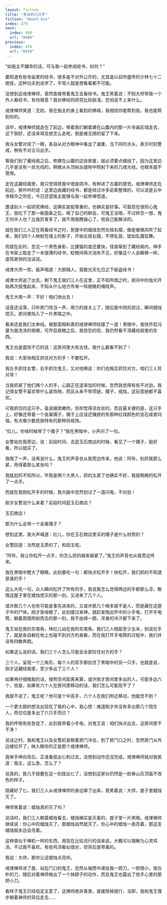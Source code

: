 ```yaml
---
layout: fiction
title: "多出的几只手"
fiction: "death_bus"
index: 479
next:
  index: 480
  url: "0480"
previous:
  index: 478
  url: "0478"
---
```

“如施主不嫌弃的话，可与我一起参阅经书，如何？”

要知道有些寺庙里的经书，很多是不对外公开的，尤其是以前所盛传的少林七十二绝技，这种功夫别说学了，平常人就是想看看都不可能。

没想到这戒律禅师，竟然直接带着鬼王去看经书。鬼王笑着说：不知大师带我一个外人看经书，有何用意？我对佛经的研究比较肤浅，恐怕说不上来什么。

戒律禅师笑道：无妨，我在施主的身上看到的佛缘，我相信你能帮到我，我也能帮到你的。

话毕，戒律禅师就走在了前边，带着我们朝着建在山腹内的那一片寺庙区域走去，这下倒好，还没来得及想怎么走呢，倒是被无限的留了下来。

我与女警对视了一眼，各自从对方眼神中看出了凝重，当下同时点头，表示时刻警戒，稍有不对立马出手。

等我们到了藏经阁之后，修建在山腹的这些房屋，就必须要点蜡烛了，因为这里边几乎是没有一丝光线的，稍微从头顶树丛缝隙中照射下来的几缕光线，也根本就不管用。

走在这藏经阁里，我只觉得房屋中很是阴冷，有种进了古墓的感觉。戒律禅师走在前边，笑吟吟的说：这里边收藏的经书，都是经过许多前辈整理的，可以说是云中寺精华之所在，今日还望施主能够与我一起参禅悟道。

邀请别人一起研究佛经，这确实是挺尊重的，也确实是好事。可我现在很担心鬼王，我吃下了那一碗面条之后，喝了自己的鲜血，可鬼王没喝，不过转念一想，鬼王何许人也？比我厉害多了，就不用我瞎操心了，他自己能解决的。

就在我们三人正在观看经书之时，房屋中的蜡烛忽然左摇右摆，像是被微风吹了起来，我们四个人映射在墙上的影子，开始左摇右摆，不停乱晃，犹如乱魔狂舞。

而就在此时，忽见一个黑色身影，比狸猫的度还要快，径直窜到了藏经阁内，伸手在书架上取走了一本很薄的经书，眨眼间再次消失不见，好像这个人会瞬移一样，度简直快的没话说。

戒律大师一惊，振声喝道：大胆贼人，竟敢光天化日之下偷盗经书！

戒律大师追了出去，剩下鬼王我们三人在这里，正不知所措之时，房间中的烛光开始再次摇曳起来，不知从什么地方传来一阵细微的嘎吱声。

鬼王大喝一声：不好！咱们快出去！

话音还没落，只听房门咣当一声，用力的就关上了，随后屋中阴风掠过，瞬间蜡烛熄灭，房间里陷入了一片黑暗之中。

看来还是我们太单纯，被那面相和善的戒律禅师给摆了一道！黑暗中，我快开启冯婆为我洗涤的夜眼，可开启夜眼之后，我惊恐的现，我仍然看不清藏经阁里的东西。

鬼王也是震惊不已的说：这房间里大有古怪，我什么都看不到了！

我说：大家快相互抓住对方的手！不要松开。

我左手抓住女警，右手抓住鬼王，又对他俩说：你们也相互抓住对方，咱们三人背对背！

当我抓紧了他们两个人的手，心跳正在逐渐加的时候，忽然我觉得有些不对劲，我记得女警不喜欢带什么装饰物，而且从来不带项链，镯子，戒指，这玩意她都不喜欢。

可我抓住的这只手，虽说细皮嫩肉，但却觉得凉丝丝的，而且最关键的是，这只手上，好像还带着一个金属镯子，镯子上应该还镶嵌的有那种红绿颜色的宝石或者玛瑙，有点像少数民族特有的那种风格饰。

“红儿，你啥时候带了个镯子？”我在黑暗中，小声问了一句。

女警站在我旁边，说：前段时间，去逛玉石商店的时候，看见了一个镯子，挺好看，所以就买了。

我哦了一声，没再说什么，鬼王的声音也从我旁边传来，他说：阿布，别抓我那么紧，用得着那么紧张吗？

我尴尬的不知所以，毕竟是两个大男人，抓的太紧了也确实不好，我就稍微的松开了一点手。

而就在我刚松开手的时候，我大脑中忽然划过了一道闪电，不对劲！

刚才女警说什么来着？前段时间逛玉石商店？

玉石商店！

那为什么会带一个金属镯子？

想到这里，我大声喊道：红儿，你在玉石商店里买的镯子是什么材质的？

女警回道：当然是玉质的了，和田玉呢。

“阿布，我让你松开一点手，你怎么抓的越来越紧了。”鬼王的声音也从我旁边传来。

我在黑暗中瞪大了眼睛，此刻暴吼一句：都快点松开手！快松开，我们抓的不知道是谁的手！

这么大吼一句，众人瞬间松开了所有的手，我说我怎么觉得两边的手都那么凉，敢情这屋子里在蜡烛熄灭的那一刻，又进来了几个人。

或许那几个人也有可能是事先进来的，又或许那几个根本就不是人，而是藏在这屋子中的尸体。刚才急啥眼了，此刻缓过来神，就赶紧掏出怀中的小手电，打开手电筒，朝着周围照射而去的那一刻，我不由得一颤，浑身的冷汗都下来了。

鬼王站在我的东南角，林红儿站在我的东南角，我们三人相距至少五米，别说拉手了，就是各自躺在地上也碰不到对方的身躯，而在我打开手电筒的过程中，我们并没有四散奔跑。

如果这么说的话，我们三个人怎么可能会全部拉住对方的手？

三个人，呈现一个三角形，每个人的双手都拉住了黑暗中的另一只手，也就是说，刚才这藏经阁里，至少多出了三个人！

如果再仔细推敲的话，按照空间距离来算，或许刚才房间里多出的人，可能多达六个，但是，如果有六个人在房间里移动的话，我们怎么可能现不了？

我就不说了，鬼王呢？他可是个中高手，六个人在我们附近移动，他能觉不到？

一个更大胆的想法出现在了我的心中，我心想：难道刚才并没有多出那几个陌生人，而仅仅是多出了六只手而已？

我的呼吸有些急促了，此刻我举着小手电，对鬼王说：咱们快点出去，这房间里不干净！

说话之时，我和鬼王以及女警赶紧朝着房门冲去，到了房门口之时，忽然房门从外边被拉开了，映入眼帘的正是那个戒律禅师。

我单手伸向背后，正准备拔出匕刺过去，没想到动作还没完成，戒律禅师就对我笑道：施主，这么急，怎么了？

说真的，我几乎就要在这一刻拔出匕了，没想到这家伙仍然是一脸泰山压顶面不改色的样子。

隐藏好了匕，我们三人从戒律禅师的身边窜了出来，我笑着说：大师，屋子里蜡烛灭了。

禅师笑着说：蜡烛真的灭了吗？

说话时，我们三人朝着蜡烛看去，蜡烛确实是灭着的，屋子里一片黑暗。戒律禅师继续说：你心中的蜡烛灭了，那蜡烛自然就灭了。你心中的蜡烛一直亮着，那这支蜡烛就永远会亮着。

这种类似于禅机一样的东西，用现在比较流行的话来说，大概可以理解为心灵鸡汤，不过我不喜欢，有些鸡汤看似很对，但背后是带毒的。

我说：大师，那你让这蜡烛点亮呗。

戒律禅师进了屋，站在门口的鬼王，忽然从袖筒中递给我一把刀，一把很小，很古朴的刀，随后对着禅师做出了一个抹脖子的动作，而且鬼王也露出了他手心里的那把小刀。

看样子鬼王已经掐定主意了，这禅师绝非善类，直接除掉就行，当即，我和鬼王慢步朝着禅师的背后走去……